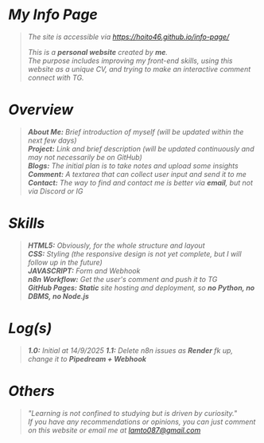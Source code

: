 <i>
  
# My Info Page
> The site is accessible via https://hoito46.github.io/info-page/   
> 
> This is a **personal website** created by **me**.   
> The purpose includes improving my front-end skills, using this website as a unique CV, and trying to make an interactive comment connect with TG.

# Overview
> <i>**About Me:** Brief introduction of myself (will be updated within the next few days)    
> **Project:** Link and brief description (will be updated continuously and may not necessarily be on GitHub)   
> **Blogs:** The initial plan is to take notes and upload some insights   
> **Comment:** A textarea that can collect user input and send it to me   
> **Contact:** The way to find and contact me is better via **email**, but not via Discord or IG

# Skills
> **HTML5:** Obviously, for the whole structure and layout  
> **CSS:** Styling (the responsive design is not yet complete, but I will follow up in the future)   
> **JAVASCRIPT:** Form and Webhook  
> **n8n Workflow:** Get the user's comment and push it to TG  
> **GitHub Pages:** **Static** site hosting and deployment, so **no Python, no DBMS, no Node.js**

# Log(s)
> **1.0:** Initial at 14/9/2025
> **1.1:** Delete n8n issues as **Render** fk up, change it to **Pipedream + Webhook**

# Others
> "Learning is not confined to studying but is driven by curiosity."   
> If you have any recommendations or opinions, you can just comment on this website or email me at lamto087@gmail.com
